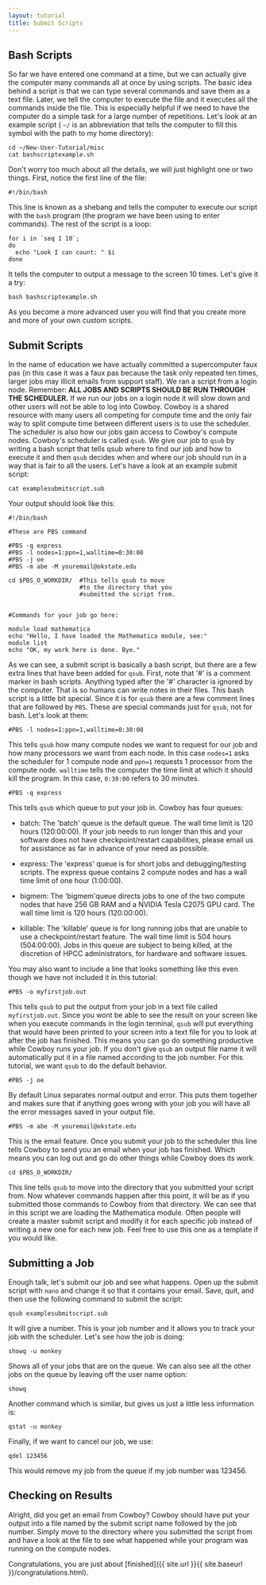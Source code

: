 ```yaml
---
layout: tutorial
title: Submit Scripts
---
```




Bash Scripts
------------

So far we have entered one command at a time, but we can actually give the computer many commands all at once by using scripts. The basic idea behind a script is that we can type several commands and save them as a text file. Later, we tell the computer to execute the file and it executes all the commands inside the file. This is especially helpful if we need to have the computer do a simple task for a large number of repetitions. Let's look at an example script ( `~/` is an abbreviation that tells the computer to fill this symbol with the path to my home directory):

	cd ~/New-User-Tutorial/misc
	cat bashscriptexample.sh

Don't worry too much about all the details, we will just highlight one or two things. First, notice the first line of the file:

	#!/bin/bash

This line is known as a shebang and tells the computer to execute our script with the `bash` program (the program we have been using to enter commands). The rest of the script is a loop:

	for i in `seq 1 10`;
	do
	  echo "Look I can count: " $i
	done

It tells the computer to output a message to the screen 10 times. Let's give it a try:

	bash bashscriptexample.sh

As you become a more advanced user you will find that you create more and more of your own custom scripts.

Submit Scripts
--------------

In the name of education we have actually committed a supercomputer faux pas (in this case it was a faux pas because the task only repeated ten times, larger jobs may illicit emails from support staff). We ran a script from a login node. Remember: **ALL JOBS AND SCRIPTS SHOULD BE RUN THROUGH THE SCHEDULER.** If we run our jobs on a login node it will slow down and other users will not be able to log into Cowboy. Cowboy is a shared resource with many users all competing for compute time and the only fair way to split compute time between different users is to use the scheduler. The scheduler is also how our jobs gain access to Cowboy's compute nodes. Cowboy's scheduler is called `qsub`. We give our job to `qsub` by writing a bash script that tells qsub where to find our job and how to execute it and then `qsub` decides when and where our job should run in a way that is fair to all the users. Let's have a look at an example submit script:

	cat examplesubmitscript.sub

Your output should look like this:

	#!/bin/bash
	
	#These are PBS command
	
	#PBS -q express
	#PBS -l nodes=1:ppn=1,walltime=0:30:00
	#PBS -j oe
	#PBS -m abe -M youremail@okstate.edu
	
	cd $PBS_O_WORKDIR/  #This tells qsub to move 
	                    #to the directory that you 
	                    #submitted the script from.
	
	
	#Commands for your job go here:
	
	module load mathematica
	echo "Hello, I have loaded the Mathematica module, see:"
	module list
	echo "OK, my work here is done. Bye."


As we can see, a submit script is basically a bash script, but there are a few extra lines that have been added for `qsub`. First, note that '#' is a comment marker in bash scripts. Anything typed after the '#' character is ignored by the computer. That is so humans can write notes in their files. This bash script is a little bit special. Since it is for `qsub` there are a few comment lines that are followed by `PBS`. These are special commands just for `qsub`, not for bash. Let's look at them:

	#PBS -l nodes=1:ppn=1,walltime=0:30:00

This tells `qsub` how many compute nodes we want to request for our job and how many processors we want from each node. In this case `nodes=1` asks the scheduler for 1 compute node and `ppn=1` requests 1 processor from the compute node. `walltime` tells the computer the time limit at which it should kill the program. In this case, `0:30:00` refers to 30 minutes.

	#PBS -q express

This tells `qsub` which queue to put your job in. Cowboy has four queues:

-	batch: The 'batch' queue is the default queue. The wall time limit is 120 hours (120:00:00). If your job needs to run longer than this and your software does not have checkpoint/restart capabilities, please email us for assistance as far in advance of your need as possible.

-	express: The 'express' queue is for short jobs and debugging/testing scripts. The express queue contains 2 compute nodes and has a wall time limit of one hour (1:00:00).

-	bigmem: The 'bigmem'queue directs jobs to one of the two compute nodes that have 256 GB RAM and a NVIDIA Tesla C2075 GPU card. The wall time limit is 120 hours (120:00:00).

-	killable: The 'killable' queue is for long running jobs that are unable to use a checkpoint/restart feature. The wall time limit is 504 hours (504:00:00). Jobs in this queue are subject to being killed, at the discretion of HPCC administrators, for hardware and software issues.

You may also want to include a line that looks something like this even though we have not included it in this tutorial:

	#PBS -o myfirstjob.out

This tells `qsub` to put the output from your job in a text file called `myfirstjob.out`. Since you wont be able to see the result on your screen like when you execute commands in the login terminal, `qsub` will put everything that would have been printed to your screen into a text file for you to look at after the job has finished. This means you can go do something productive while Cowboy runs your job. If you don't give `qsub` an output file name it will automatically put it in a file named according to the job number. For this tutorial, we want `qsub` to do the default behavior.

	#PBS -j oe

By default Linux separates normal output and error. This puts them together and makes sure that if anything goes wrong with your job you will have all the error messages saved in your output file.

	#PBS -m abe -M youremail@okstate.edu

This is the email feature. Once you submit your job to the scheduler this line tells Cowboy to send you an email when your job has finished. Which means you can log out and go do other things while Cowboy does its work.

	cd $PBS_O_WORKDIR/

This line tells `qsub` to move into the directory that you submitted your script from. Now whatever commands happen after this point, it will be as if you submitted those commands to Cowboy from that directory. We can see that in this script we are loading the Mathematica module. Often people will create a master submit script and modify it for each specific job instead of writing a new one for each new job. Feel free to use this one as a template if you would like.

Submitting a Job
----------------

Enough talk, let's submit our job and see what happens. Open up the submit script with `nano` and change it so that it contains your email. Save, quit, and then use the following command to submit the script:

	qsub examplesubmitscript.sub

It will give a number. This is your job number and it allows you to track your job with the scheduler. Let's see how the job is doing:

	showq -u monkey

Shows all of your jobs that are on the queue. We can also see all the other jobs on the queue by leaving off the user name option:

	showq

Another command which is similar, but gives us just a little less information is:

	qstat -u monkey

Finally, if we want to cancel our job, we use:

	qdel 123456

This would remove my job from the queue if my job number was 123456.

Checking on Results
-------------------
Alright, did you get an email from Cowboy? Cowboy should have put your output into a file named by the submit script name followed by the job number. Simply move to the directory where you submitted the script from and have a look at the file to see what happened while your program was running on the compute nodes.

Congratulations, you are just about [finished]({{ site.url }}{{ site.baseurl }}/congratulations.html).
